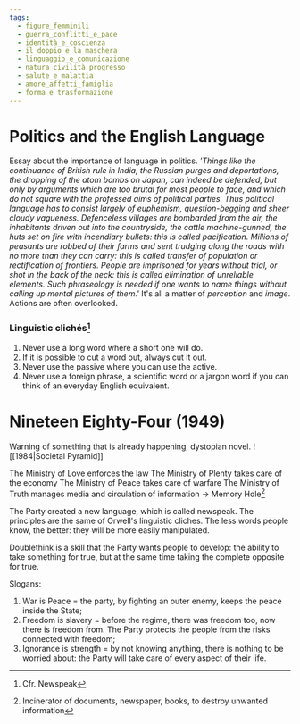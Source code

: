 ```yaml
---
tags:
  - figure_femminili
  - guerra_conflitti_e_pace
  - identità_e_coscienza
  - il_doppio_e_la_maschera
  - linguaggio_e_comunicazione
  - natura_civilità_progresso
  - salute_e_malattia
  - amore_affetti_famiglia
  - forma_e_trasformazione
---
```

# Politics and the English Language
Essay about the importance of language in politics. 
*'Things like the continuance of British rule in India, the Russian purges and*
*deportations, the dropping of the atom bombs on Japan, can indeed be defended,*
*but only by arguments which are too brutal for most people to face, and which do*
*not square with the professed aims of political parties. Thus political language has*
*to consist largely of euphemism, question-begging and sheer cloudy vagueness.*
*Defenceless villages are bombarded from the air, the inhabitants driven out into the*
*countryside, the cattle machine-gunned, the huts set on fire with incendiary bullets:*
*this is called pacification. Millions of peasants are robbed of their farms and sent*
*trudging along the roads with no more than they can carry: this is called transfer of*
*population or rectification of frontiers. People are imprisoned for years without trial, or*
*shot in the back of the neck: this is called elimination of unreliable elements. Such*
*phraseology is needed if one wants to name things without calling up mental pictures*
*of them.'*
It's all a matter of *perception* and *image*. Actions are often overlooked. 
### Linguistic clichés[^2] 
1. Never use a long word where a short one will do.
2. If it is possible to cut a word out, always cut it out.
3. Never use the passive where you can use the active.
4. Never use a foreign phrase, a scientific word or a jargon word if you can think of an everyday English equivalent.
# Nineteen Eighty-Four (1949)
Warning of something that is already happening, dystopian novel. 
![[1984|Societal Pyramid]]

The Ministry of Love enforces the law
The Ministry of Plenty takes care of the economy
The Ministry of Peace takes care of warfare
The Ministry of Truth manages media and circulation of information -> Memory Hole[^1]

The Party created a new language, which is called newspeak. The principles are the same of Orwell's linguistic cliches. The less words people know, the better: they will be more easily manipulated.

Doublethink is a skill that the Party wants people to develop: the ability to take something for true, but at the same time taking the complete opposite for true. 

Slogans:
1. War is Peace = the party, by fighting an outer enemy, keeps the peace inside the State;
2. Freedom is slavery = before the regime, there was freedom too, now there is freedom from. The Party protects the people from the risks connected with freedom;
3. Ignorance is strength = by not knowing anything, there is nothing to be worried about: the Party will take care of every aspect of their life. 







[^1]: Incinerator of documents, newspaper, books, to destroy unwanted information

[^2]: Cfr. Newspeak
